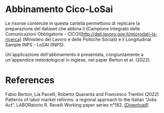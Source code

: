 # Abbinamento Cico-LoSai

Le risorse contenute in questa cartella permettono di replicare la preparazione del dataset che abbina il (Campione Integrato delle Comunicazioni Obbligatorie - CICO)[http://dati.lavoro.gov.it/microdati-la-ricerca] (Ministero del Lavoro e delle Politiche Sociali) e il Longitudinal Sample INPS - LoSAI (INPS).

Un'applicazione dell'abbinamento è presentata, congiuntamente a un'appendice metodological in inglese, nel paper Berton et al. (2022).

# References
Fabio Berton, Lia Pacelli, Roberto Quaranta and Francesco Trentini (2022) Patterns of labor market reforms: a regional approach to the Italian “Jobs Act”. LABORatorio R. Revelli Working paper series n°182. [[Download]](https://www.laboratoriorevelli.it/sites/default/files/documents/papers/wp_182.pdf)
